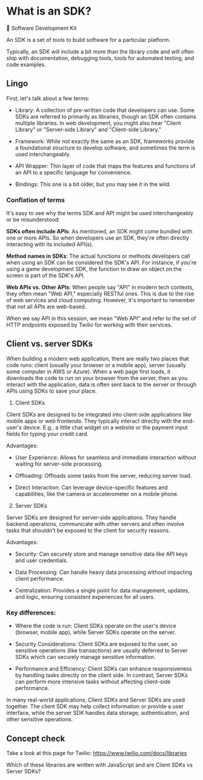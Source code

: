 # What is an SDK?

💼 Software Development Kit

An SDK is a set of tools to build software for a particular platform.

Typically, an SDK will include a bit more than the library code and will
often ship with documentation, debugging tools, tools for automated testing,
and code examples.

## Lingo

First, let's talk about a few terms:

* Library: A collection of pre-written code that developers can use. Some SDKs
  are referred to primarily as libraries, though an SDK often contains multiple
  libraries. In web development, you might also hear "Client Library" or
  "Server-side Library" and "Client-side Library."

* Framework: While not exactly the same as an SDK, frameworks provide a
  foundational structure to develop software, and sometimes the term is used
  interchangeably.

* API Wrapper: Thin layer of code that maps the features and functions of an
  API to a specific language for convenience.

* Bindings: This one is a bit older, but you may see it in the wild.


### Conflation of terms

It's easy to see why the terms SDK and API might be used interchangeably or be
misunderstood:

**SDKs often include APIs**: As mentioned, an SDK might come bundled with one or
more APIs. So when developers use an SDK, they're often directly interacting
with its included API(s).

**Method names in SDKs**: The actual functions or methods developers call when
using an SDK can be considered the SDK's API. For instance, if you're using a
game development SDK, the function to draw an object on the screen is part of
the SDK's API.

**Web APIs vs. Other APIs**: When people say "API" in modern tech contexts, they
often mean "Web API," especially RESTful ones. This is due to the rise of web
services and cloud computing. However, it's important to remember that not all
APIs are web-based.


When we say API in this session, we mean "Web API" and refer to the set of
HTTP endpoints exposed by Twilio for working with their services.

## Client vs. server SDKs

When building a modern web application, there are really two places that code
runs: client (usually your browser or a mobile app), server (usually some
computer in AWS or Azure). When a web page first loads, it downloads the code
to run on your browser from the server, then as you interact with the
application, data is often sent back to the server or through APIs using SDKs
to save your place.


1. Client SDKs

Client SDKs are designed to be integrated into client-side applications like mobile apps or web frontends. They typically interact directly with the
end-user's device. E.g., a little chat widget on a website or the payment input
fields for typing your credit card.

Advantages:

* User Experience: Allows for seamless and immediate interaction without
  waiting for server-side processing.

* Offloading: Offloads some tasks from the server, reducing server load.

* Direct Interaction: Can leverage device-specific features and capabilities,
  like the camera or accelerometer on a mobile phone.


2. Server SDKs

Server SDKs are designed for server-side applications. They handle backend
operations, communicate with other servers and often involve tasks that
shouldn't be exposed to the client for security reasons.

Advantages:

* Security: Can securely store and manage sensitive data like API keys and user
  credentials.

* Data Processing: Can handle heavy data processing without impacting client
  performance.

* Centralization: Provides a single point for data management, updates, and
  logic, ensuring consistent experiences for all users.


### Key differences:

* Where the code is run: Client SDKs operate on the user's device (browser,
mobile app), while Server SDKs operate on the server.

* Security Considerations: Client SDKs are exposed to the user, so sensitive
operations (like transactions) are usually deferred to Server SDKs which can
securely manage sensitive information.

* Performance and Efficiency: Client SDKs can enhance responsiveness by handling
tasks directly on the client side. In contrast, Server SDKs can perform more
intensive tasks without affecting client-side performance.

In many real-world applications, Client SDKs and Server SDKs are used together.
The client SDK may help collect information or provide a user interface, while the
server SDK handles data storage, authentication, and other sensitive operations.


## Concept check

Take a look at this page for Twilio: https://www.twilio.com/docs/libraries

Which of these libraries are written with JavaScript and are Client SDKs vs Server SDKs?


